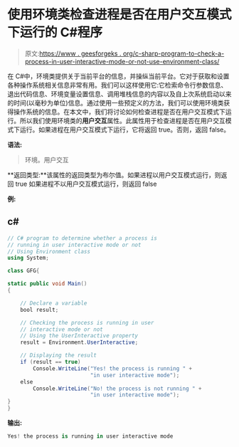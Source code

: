 # 使用环境类检查进程是否在用户交互模式下运行的 C#程序

> 原文:[https://www . geesforgeks . org/c-sharp-program-to-check-a-process-in-user-interactive-mode-or-not-use-environment-class/](https://www.geeksforgeeks.org/c-sharp-program-to-check-whether-a-process-is-running-in-user-interactive-mode-or-not-using-environment-class/)

在 C#中，环境类提供关于当前平台的信息，并操纵当前平台。它对于获取和设置各种操作系统相关信息非常有用。我们可以这样使用它:它检索命令行参数信息、退出代码信息、环境变量设置信息、调用堆栈信息的内容以及自上次系统启动以来的时间(以毫秒为单位)信息。通过使用一些预定义的方法，我们可以使用环境类获得操作系统的信息。在本文中，我们将讨论如何检查进程是否在用户交互模式下运行。所以我们使用环境类的**用户交互**属性。此属性用于检查进程是否在用户交互模式下运行。如果进程在用户交互模式下运行，它将返回 true。否则，返回 false。

**语法:**

> 环境。用户交互

**返回类型:**该属性的返回类型为布尔值。如果进程以用户交互模式运行，则返回 true 如果进程不以用户交互模式运行，则返回 false

**例:**

## c#

```cs
// C# program to determine whether a process is
// running in user interactive mode or not
// Using Environment class
using System;

class GFG{

static public void Main()
{

    // Declare a variable
    bool result;

    // Checking the process is running in user
    // interactive mode or not
    // Using the UserInteractive property
    result = Environment.UserInteractive;

    // Displaying the result
    if (result == true)
        Console.WriteLine("Yes! the process is running " +
                          "in user interactive mode");
    else
        Console.WriteLine("No! the process is not running " +
                          "in user interactive mode");
}
}
```

**输出:**

```cs
Yes! the process is running in user interactive mode
```